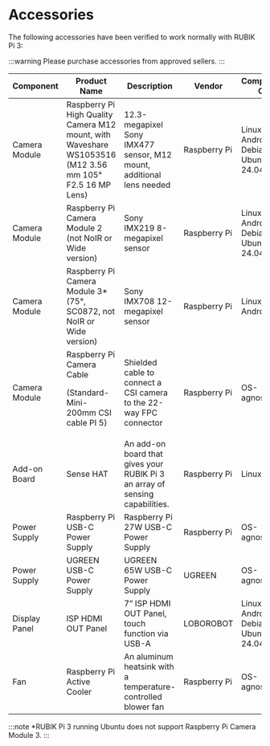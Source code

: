# Accessories

The following accessories have been verified to work normally with RUBIK Pi 3:

:::warning
Please purchase accessories from approved sellers.
:::

| Component       | Product Name                                                                                     | Description                                                                 | Vendor        | Compatible OS                              |
|-----------------|--------------------------------------------------------------------------------------------------|-----------------------------------------------------------------------------|---------------|--------------------------------------------|
| Camera Module   | Raspberry Pi High Quality Camera M12 mount, with Waveshare WS1053516 (M12 3.56 mm 105° F2.5 16 MP Lens) | 12.3-megapixel Sony IMX477 sensor, M12 mount, additional lens needed        | Raspberry Pi  | Linux, Android 13, Debian 13, Ubuntu 24.04 |
| Camera Module   | Raspberry Pi Camera Module 2 (not NoIR or Wide version)                                      | Sony IMX219 8-megapixel sensor                                              | Raspberry Pi  | Linux, Android 13, Debian 13, Ubuntu 24.04 |
| Camera Module   | Raspberry Pi Camera Module 3* (75°, SC0872, not NoIR or Wide version)                           | Sony IMX708 12-megapixel sensor                                             | Raspberry Pi  | Linux, Android 13                           |
| Camera Module   | Raspberry Pi Camera Cable<p>(Standard-Mini-200mm CSI cable PI 5)   </p>                             | Shielded cable to connect a CSI camera to the 22-way FPC connector           | Raspberry Pi  | OS-agnostic                                 |
| Add-on Board    | Sense HAT                                                                                       | An add-on board that gives your RUBIK Pi 3 an array of sensing capabilities. | Raspberry Pi  | Linux                                       |
| Power Supply    | Raspberry Pi USB-C Power Supply                                                                  | Raspberry Pi 27W USB-C Power Supply                                         | Raspberry Pi  | OS-agnostic                                 |
| Power Supply    | UGREEN USB-C Power Supply                                                                        | UGREEN 65W USB-C Power Supply                                               | UGREEN        | OS-agnostic                                 |
| Display Panel   | ISP HDMI OUT Panel                                                                               | 7” ISP HDMI OUT Panel, touch function via USB-A                             | LOBOROBOT     | Linux, Android 13, Debian 13, Ubuntu 24.04  |
| Fan             | Raspberry Pi Active Cooler                                                                       | An aluminum heatsink with a temperature-controlled blower fan               | Raspberry Pi  | OS-agnostic                                 |

:::note
*RUBIK Pi 3 running Ubuntu does not support Raspberry Pi Camera Module 3.
:::